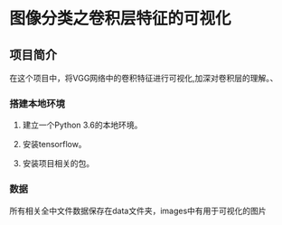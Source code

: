 
# 图像分类之卷积层特征的可视化

## 项目简介
在这个项目中，将VGG网络中的卷积特征进行可视化,加深对卷积层的理解。、

### 搭建本地环境

1. 建立一个Python 3.6的本地环境。

2. 安装tensorflow。

3. 安装项目相关的包。

### 数据

所有相关全中文件数据保存在data文件夹，images中有用于可视化的图片
